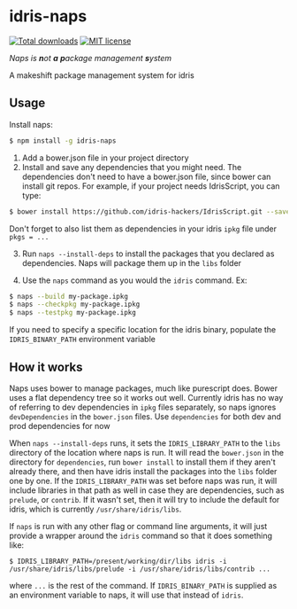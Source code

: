 # idris-naps

[![Total downloads](https://img.shields.io/npm/dt/idris-naps.svg)](http://www.npmjs.com/package/idris-naps)
[![MIT license](https://img.shields.io/npm/l/idris-naps.svg)](https://github.com/Risto-Stevcev/idris-naps/LICENSE)

*Naps is **n**ot **a** **p**ackage management **s**ystem*

A makeshift package management system for idris


## Usage

Install naps:

```sh
$ npm install -g idris-naps
```

1. Add a bower.json file in your project directory
2. Install and save any dependencies that you might need. The dependencies don't need to have a bower.json file, since 
bower can install git repos. For example, if your project needs IdrisScript, you can type:

```sh
$ bower install https://github.com/idris-hackers/IdrisScript.git --save
```

Don't forget to also list them as dependencies in your idris `ipkg` file under `pkgs = ...`

3. Run `naps --install-deps` to install the packages that you declared as dependencies. Naps will package them up in the 
`libs` folder

4. Use the `naps` command as you would the `idris` command. Ex:

```sh
$ naps --build my-package.ipkg
$ naps --checkpkg my-package.ipkg
$ naps --testpkg my-package.ipkg
```
If you need to specify a specific location for the idris binary, populate the `IDRIS_BINARY_PATH` environment variable 


## How it works

Naps uses bower to manage packages, much like purescript does. Bower uses a flat dependency tree so it works out well.
Currently idris has no way of referring to dev dependencies in `ipkg` files separately, so naps ignores `devDependencies` in 
the `bower.json` files. Use `dependencies` for both dev and prod dependencies for now

When `naps --install-deps` runs, it sets the `IDRIS_LIBRARY_PATH` to the `libs` directory of the location where naps is run. 
It will read the `bower.json` in the directory for `dependencies`, run `bower install` to install them if they aren't 
already there, and then have idris install the packages into the `libs` folder one by one. If the `IDRIS_LIBRARY_PATH` 
was set before naps was run, it will include libraries in that path as well in case they are dependencies, such as 
`prelude`, or `contrib`. If it wasn't set, then it will try to include the default for idris, which is currently 
`/usr/share/idris/libs`.

If `naps` is run with any other flag or command line arguments, it will just provide a wrapper around the `idris` 
command so that it does something like:

```
$ IDRIS_LIBRARY_PATH=/present/working/dir/libs idris -i /usr/share/idris/libs/prelude -i /usr/share/idris/libs/contrib ...
```

where `...` is the rest of the command. If `IDRIS_BINARY_PATH` is supplied as an environment variable to naps, it will 
use that instead of `idris`.
